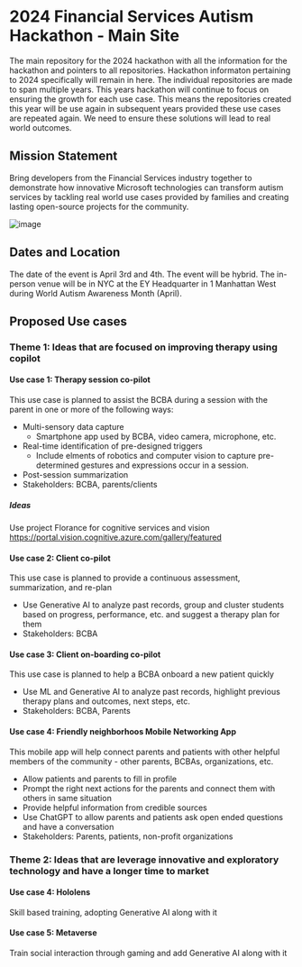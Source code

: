 # 2024 Financial Services Autism Hackathon - Main Site

The main repository for the 2024 hackathon with all the information for the hackathon and pointers to all repositories. Hackathon informaton pertaining to 2024 specifically will remain in here. The individual repositories are made to span multiple years. This years hackathon will continue to focus on ensuring the growth for each use case. This means the repositories created this year will be use again in subsequent years provided these use cases are repeated again. We need to ensure these solutions will lead to real world outcomes.

## Mission Statement
Bring developers from the Financial Services industry together to demonstrate how innovative Microsoft technologies can transform autism services by tackling real world use cases provided by families and creating lasting open-source projects for the community.

![image](https://user-images.githubusercontent.com/4500512/212386856-50328c9e-3699-4aec-8c68-6d889e043c05.png)

## Dates and Location
The date of the event is April 3rd and 4th. The event will be hybrid. The in-person venue will be in NYC at the EY Headquarter in 1 Manhattan West during World Autism Awareness Month (April).

## Proposed Use cases

### Theme 1: Ideas that are focused on improving therapy using copilot

#### Use case 1: Therapy session co-pilot
This use case is planned to assist the BCBA during a session with the parent in one or more of the following ways:
* Multi-sensory data capture
  * Smartphone app used by BCBA, video camera, microphone, etc.
* Real-time identification of pre-designed triggers
  * Include elments of robotics and computer vision to capture pre-determined gestures and expressions occur in a session.
* Post-session summarization
* Stakeholders: BCBA, parents/clients

##### Ideas
Use project Florance for cognitive services and vision https://portal.vision.cognitive.azure.com/gallery/featured

#### Use case 2: Client co-pilot
This use case is planned to provide a continuous assessment, summarization, and re-plan
* Use Generative AI to analyze past records, group and cluster students based on progress, performance, etc. and suggest a therapy plan for them
* Stakeholders: BCBA

#### Use case 3: Client on-boarding co-pilot
This use case is planned to help a BCBA onboard a new patient quickly
* Use ML and Generative AI to analyze past records, highlight previous therapy plans and outcomes, next steps, etc.
* Stakeholders: BCBA, Parents

#### Use case 4: Friendly neighborhoos Mobile Networking App
This mobile app will help connect parents and patients with other helpful members of the community - other parents, BCBAs, organizations, etc.
* Allow patients and parents to fill in profile
* Prompt the right next actions for the parents and connect them with others in same situation
* Provide helpful information from credible sources
* Use ChatGPT to allow parents and patients ask open ended questions and have a conversation
* Stakeholders: Parents, patients, non-profit organizations

### Theme 2: Ideas that are leverage innovative and exploratory technology and have a longer time to market

#### Use case 4: Hololens
Skill based training, adopting Generative AI along with it

#### Use case 5: Metaverse
Train social interaction through gaming and add Generative AI along with it

